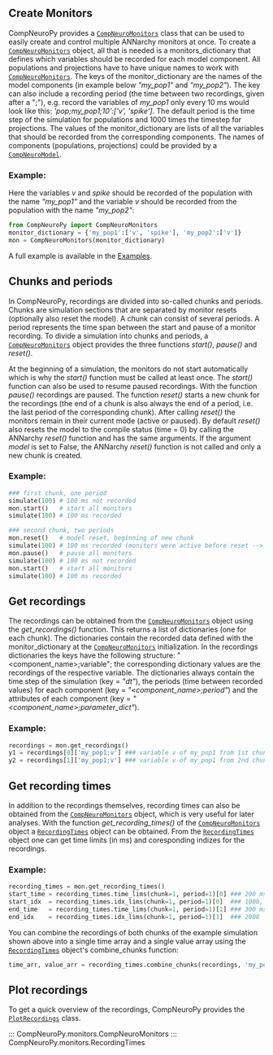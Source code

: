 ## Create Monitors
CompNeuroPy provides a [`CompNeuroMonitors`](#CompNeuroPy.monitors.CompNeuroMonitors) class that can be used to easily create and control multiple ANNarchy monitors at once. To create a [`CompNeuroMonitors`](#CompNeuroPy.monitors.CompNeuroMonitors) object, all that is needed is a monitors_dictionary that defines which variables should be recorded for each model component. All populations and projections have to have unique names to work with [`CompNeuroMonitors`](#CompNeuroPy.monitors.CompNeuroMonitors). The keys of the monitor_dictionary are the names of the model components (in example below _"my_pop1"_ and _"my_pop2"_). The key can also include a recording period (the time between two recordings, given after a ";"), e.g. record the variables of _my_pop1_ only every 10 ms would look like this: _'pop;my_pop1;10':['v', 'spike']_. The default period is the time step of the simulation for populations and 1000 times the timestep for projections. The values of the monitor_dictionary are lists of all the variables that should be recorded from the corresponding components. The names of components (populations, projections) could be provided by a [`CompNeuroModel`](/main/generate_models/#CompNeuroPy.generate_model.CompNeuroModel).

### Example:
Here the variables _v_ and _spike_ should be recorded of the population with the name _"my_pop1"_ and the variable _v_ should be recorded from the population with the name _"my_pop2"_:

```python
from CompNeuroPy import CompNeuroMonitors
monitor_dictionary = {'my_pop1':['v', 'spike'], 'my_pop2':['v']}
mon = CompNeuroMonitors(monitor_dictionary)
```

A full example is available in the [Examples](../examples/monitor_recordings.md).

## Chunks and periods
In CompNeuroPy, recordings are divided into so-called chunks and periods. Chunks are simulation sections that are separated by monitor resets (optionally also reset the model). A chunk can consist of several periods. A period represents the time span between the start and pause of a monitor recording. To divide a simulation into chunks and periods, a [`CompNeuroMonitors`](#CompNeuroPy.monitors.CompNeuroMonitors) object provides the three functions _start()_, _pause()_ and _reset()_.

At the beginning of a simulation, the monitors do not start automatically which is why the _start()_ function must be called at least once. The _start()_ function can also be used to resume paused recordings. With the function _pause()_ recordings are paused. The function _reset()_ starts a new chunk for the recordings (the end of a chunk is also always the end of a period, i.e. the last period of the corresponding chunk). After calling _reset()_ the monitors remain in their current mode (active or paused). By default _reset()_ also resets the model to the compile status (time = 0) by calling the ANNarchy _reset()_ function and has the same arguments. If the argument _model_ is set to False, the ANNarchy _reset()_ function is not called and only a new chunk is created.

### Example:
```python
### first chunk, one period
simulate(100) # 100 ms not recorded
mon.start()   # start all monitors
simulate(100) # 100 ms recorded

### second chunk, two periods
mon.reset()   # model reset, beginning of new chunk
simulate(100) # 100 ms recorded (monitors were active before reset --> still active)
mon.pause()   # pause all monitors
simulate(100) # 100 ms not recorded
mon.start()   # start all monitors
simulate(100) # 100 ms recorded
```

## Get recordings
The recordings can be obtained from the [`CompNeuroMonitors`](#CompNeuroPy.monitors.CompNeuroMonitors) object using the _get_recordings()_ function. This returns a list of dictionaries (one for each chunk). The dictionaries contain the recorded data defined with the monitor_dictionary at the [`CompNeuroMonitors`](#CompNeuroPy.monitors.CompNeuroMonitors) initialization. In the recordings dictionaries the keys have the following structure: "<component_name\>;variable"; the corresponding dictionary values are the recordings of the respective variable. The dictionaries always contain the time step of the simulation (key = _"dt"_), the periods (time between recorded values) for each component (key = _"<component_name\>;period"_) and the attributes of each component (key = _"<component_name\>;parameter_dict"_).

### Example:
```python
recordings = mon.get_recordings()
y1 = recordings[0]['my_pop1;v'] ### variable v of my_pop1 from 1st chunk
y2 = recordings[1]['my_pop1;v'] ### variable v of my_pop1 from 2nd chunk
```

## Get recording times
In addition to the recordings themselves, recording times can also be obtained from the [`CompNeuroMonitors`](#CompNeuroPy.monitors.CompNeuroMonitors) object, which is very useful for later analyses. With the function _get_recording_times()_ of the [`CompNeuroMonitors`](#CompNeuroPy.monitors.CompNeuroMonitors) object a [`RecordingTimes`](#CompNeuroPy.monitors.RecordingTimes) object can be obtained. From the [`RecordingTimes`](#CompNeuroPy.monitors.RecordingTimes) object one can get time limits (in ms) and coresponding indizes for the recordings.

### Example:
```python
recording_times = mon.get_recording_times()
start_time = recording_times.time_lims(chunk=1, period=1)[0] ### 200 ms
start_idx  = recording_times.idx_lims(chunk=1, period=1)[0]  ### 1000, if dt == 0.1
end_time   = recording_times.time_lims(chunk=1, period=1)[1] ### 300 ms
end_idx    = recording_times.idx_lims(chunk=1, period=1)[1]  ### 2000
```

You can combine the recordings of both chunks of the example simulation shown above into a single time array and a single value array using the [`RecordingTimes`](#CompNeuroPy.monitors.RecordingTimes) object's combine_chunks function:
```python
time_arr, value_arr = recording_times.combine_chunks(recordings, 'my_pop1;v', 'consecutive')
```

## Plot recordings
To get a quick overview of the recordings, CompNeuroPy provides the [`PlotRecordings`](/additional/analysis_functions/#CompNeuroPy.analysis_functions.PlotRecordings) class.


::: CompNeuroPy.monitors.CompNeuroMonitors
::: CompNeuroPy.monitors.RecordingTimes